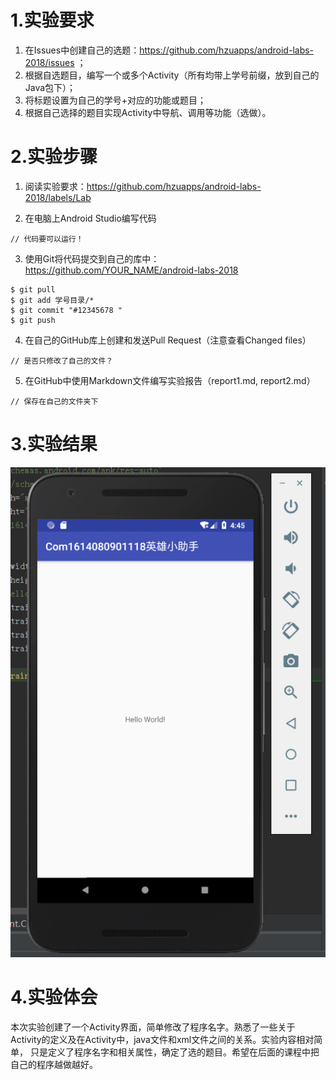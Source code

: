 # 1.实验要求


1. 在Issues中创建自己的选题：https://github.com/hzuapps/android-labs-2018/issues ；
2. 根据自选题目，编写一个或多个Activity（所有均带上学号前缀，放到自己的Java包下）；
3. 将标题设置为自己的学号+对应的功能或题目；
4. 根据自己选择的题目实现Activity中导航、调用等功能（选做）。


# 2.实验步骤

1. 阅读实验要求：https://github.com/hzuapps/android-labs-2018/labels/Lab   

2. 在电脑上Android Studio编写代码  

```   
// 代码要可以运行！
```   

3. 使用Git将代码提交到自己的库中：https://github.com/YOUR_NAME/android-labs-2018   
```  
$ git pull
$ git add 学号目录/*
$ git commit "#12345678 "
$ git push
```  

4. 在自己的GitHub库上创建和发送Pull Request（注意查看Changed files）  
```  
// 是否只修改了自己的文件？
```  

5. 在GitHub中使用Markdown文件编写实验报告（report1.md, report2.md）  
```  
// 保存在自己的文件夹下
```  

# 3.实验结果
![image](https://github.com/wojiaojianxiaobai/-/blob/master/%E7%AC%AC%E4%BA%8C%E6%AC%A1%E5%AE%9E%E9%AA%8C%E6%88%AA%E5%9B%BE.png)
# 4.实验体会
  本次实验创建了一个Activity界面，简单修改了程序名字。熟悉了一些关于Activity的定义及在Activity中，java文件和xml文件之间的关系。实验内容相对简单，
  只是定义了程序名字和相关属性，确定了选的题目。希望在后面的课程中把自己的程序越做越好。
